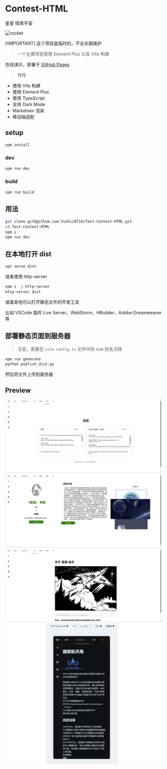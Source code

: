# Contest-HTML

星星 探索宇宙

![rocket](https://svgsilh.com/svg/1295090.svg)

[!IMPORTANT] 这个项目是临时的，不会长期维护

> 一个比赛项目使用 Element Plus 以及 Vite 构建

在线演示，部署于 [GitHub Pages](https://yuzhii0718.github.io/Test-Contest-HTML/)

> 特性

- 使用 Vite 构建
- 使用 Element Plus
- 使用 TypeScript
- 支持 Dark Mode
- Markdown 渲染
- 移动端适配

## setup

```bash
npm install
```

### dev

```bash
npm run dev
```

### build

```bash
npm run build
```

## 用法

```bash
git clone git@github.com:Yuzhii0718/Test-Contest-HTML.git
cd Test-Contest-HTML
npm i
npm run dev
```

## 在本地打开 dist

```bash
npx serve dist
```

或者使用 http-server

```bash
npm i -g http-server
http-server dist
```

或者其他可以打开静态文件的开发工具

比如 VSCode 插件 Live Server、WebStorm、HBuilder、Adobe Dreamweaver 等

## 部署静态页面到服务器

> 注意，需要在 `vite.config.ts` 文件中将 vue 别名注释

```bash
npm run generate
python publish_dist.py
```

然后将文件上传到服务器

## Preview

![image](./document/1.png)
![image](./document/2.png)
![image](./document/3.png)
![image](./document/4.png)